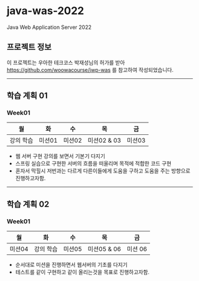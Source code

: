 # java-was-2022

Java Web Application Server 2022

## 프로젝트 정보

이 프로젝트는 우아한 테크코스 박재성님의 허가를 받아 https://github.com/woowacourse/jwp-was
를 참고하여 작성되었습니다.

---

## 학습 계획 01

### Week01

| 월     | 화    | 수    | 목         | 금    |
|-------|------|------|-----------|------|
| 강의 학습 | 미션01 | 미션02 | 미션02 & 03 | 미션03 |

- 웹 서버 구현 강의를 보면서 기본기 다지기
- 스프링 실습으로 구현한 서버의 흐름을 떠올리며 목적에 적합한 코드 구현
- 혼자서 막힐시 저번과는 다르게 다른이들에게 도움을 구하고 도움을 주는 방향으로 진행하고자함.

---

## 학습 계획 02

### Week01

| 월    | 화     | 수    | 목         | 금     |
|------|-------|------|-----------|-------|
| 미션04 | 강의 학습 | 미션05 | 미션05 & 06 | 미션 06 |

- 순서대로 미션을 진행하면서 웹서버의 기초를 다지기
- 테스트를 같이 구현하고 같이 올리는것을 목표로 진행하고자함.
